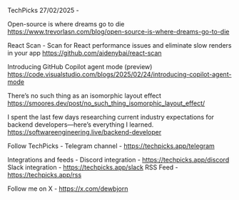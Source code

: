 TechPicks 27/02/2025 -

Open-source is where dreams go to die
https://www.trevorlasn.com/blog/open-source-is-where-dreams-go-to-die

React Scan - Scan for React performance issues and eliminate slow renders in your app
https://github.com/aidenybai/react-scan

Introducing GitHub Copilot agent mode (preview)
https://code.visualstudio.com/blogs/2025/02/24/introducing-copilot-agent-mode

There’s no such thing as an isomorphic layout effect
https://smoores.dev/post/no_such_thing_isomorphic_layout_effect/

I spent the last few days researching current industry expectations for backend developers—here’s everything I learned.
https://softwareengineering.live/backend-developer

Follow TechPicks -
Telegram channel - https://techpicks.app/telegram

Integrations and feeds -
Discord integration - https://techpicks.app/discord
Slack integration - https://techpicks.app/slack
RSS Feed - https://techpicks.app/rss

Follow me on X - https://x.com/dewbjorn